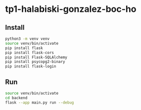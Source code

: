 # tp1-halabiski-gonzalez-boc-ho
## Install

```bash
python3 -m venv venv
source venv/bin/activate
pip install flask
pip install flask-cors
pip install Flask-SQLAlchemy
pip install psycopg2-binary
pip install flask-login
```

## Run

```bash
source venv/bin/activate
cd backend
flask --app main.py run --debug
```